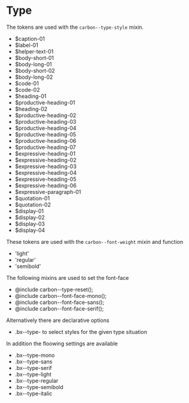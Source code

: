 # Type

The tokens are used with the `carbon--type-style` mixin.

- \$caption-01
- \$label-01
- \$helper-text-01
- \$body-short-01
- \$body-long-01
- \$body-short-02
- \$body-long-02
- \$code-01
- \$code-02
- \$heading-01
- \$productive-heading-01
- \$heading-02
- \$productive-heading-02
- \$productive-heading-03
- \$productive-heading-04
- \$productive-heading-05
- \$productive-heading-06
- \$productive-heading-07
- \$expressive-heading-01
- \$expressive-heading-02
- \$expressive-heading-03
- \$expressive-heading-04
- \$expressive-heading-05
- \$expressive-heading-06
- \$expressive-paragraph-01
- \$quotation-01
- \$quotation-02
- \$display-01
- \$display-02
- \$display-03
- \$display-04

These tokens are used with the `carbon--font-weight` mixin and function

- 'light'
- 'regular'
- 'semibold'

The following mixins are used to set the font-face

- @include carbon--type-reset();
- @include carbon--font-face-mono();
- @include carbon--font-face-sans();
- @include carbon--font-face-serif();

Alternatively there are declarative options

- .bx--type-<type-style> to select styles for the given type situation

In addition the floowing settings are available

- .bx--type-mono
- .bx--type-sans
- .bx--type-serif
- .bx--type-light
- .bx--type-regular
- .bx--type-semibold
- .bx--type-italic
